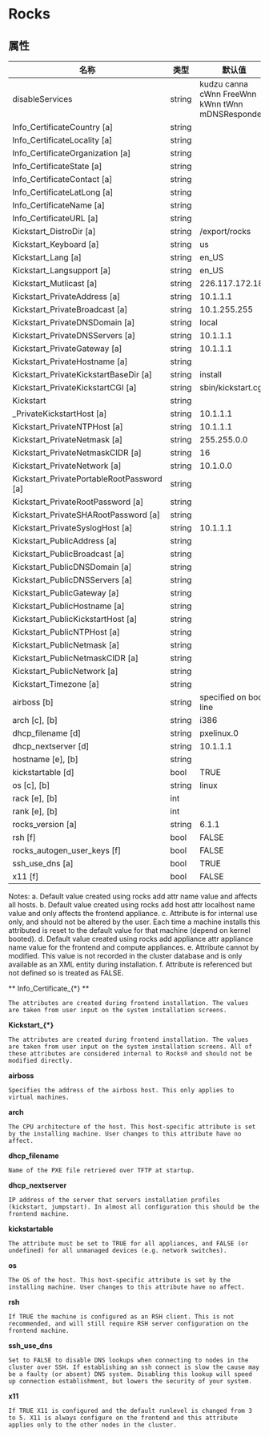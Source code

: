 # Rocks
## 属性
| 名称 | 类型 | 默认值 |
|--|--|--|
| disableServices | string | kudzu canna cWnn FreeWnn kWnn tWnn mDNSResponder |
| Info_CertificateCountry [a] | string |  |
| Info_CertificateLocality [a] | string |  |
| Info_CertificateOrganization [a] | string |  |
| Info_CertificateState [a] | string |  |
| Info_CertificateContact [a] | string |  |
| Info_CertificateLatLong [a] | string |  |
| Info_CertificateName [a] | string |  |
| Info_CertificateURL [a] | string |  |
| Kickstart_DistroDir [a] | string | /export/rocks |
| Kickstart_Keyboard [a] | string | us |
| Kickstart_Lang [a] | string | en_US |
| Kickstart_Langsupport [a] | string | en_US |
| Kickstart_Mutlicast [a] | string | 226.117.172.185 |
| Kickstart_PrivateAddress [a] | string | 10.1.1.1 |
| Kickstart_PrivateBroadcast [a] | string | 10.1.255.255 |
| Kickstart_PrivateDNSDomain [a] | string | local |
| Kickstart_PrivateDNSServers [a] | string | 10.1.1.1 |
| Kickstart_PrivateGateway [a] | string | 10.1.1.1 |
| Kickstart_PrivateHostname [a] | string |  |
| Kickstart_PrivateKickstartBaseDir [a] | string | install |
| Kickstart_PrivateKickstartCGI [a] | string | sbin/kickstart.cgi |
| Kickstart | string |  |
| _PrivateKickstartHost [a] | string | 10.1.1.1 |
| Kickstart_PrivateNTPHost [a] | string | 10.1.1.1 |
| Kickstart_PrivateNetmask [a] | string | 255.255.0.0 |
| Kickstart_PrivateNetmaskCIDR [a] | string | 16 |
| Kickstart_PrivateNetwork [a] | string | 10.1.0.0 |
| Kickstart_PrivatePortableRootPassword [a] | string |  |
| Kickstart_PrivateRootPassword [a] | string |  |
| Kickstart_PrivateSHARootPassword [a] | string |  |
| Kickstart_PrivateSyslogHost [a] | string | 10.1.1.1 |
| Kickstart_PublicAddress [a] | string |  |
| Kickstart_PublicBroadcast [a] | string |  |
| Kickstart_PublicDNSDomain [a] | string |  |
| Kickstart_PublicDNSServers [a] | string |  |
| Kickstart_PublicGateway [a] | string |  |
| Kickstart_PublicHostname [a] | string |  |
| Kickstart_PublicKickstartHost [a] | string |  |
| Kickstart_PublicNTPHost [a] | string |  |
| Kickstart_PublicNetmask [a] | string |  |
| Kickstart_PublicNetmaskCIDR [a] | string |  |
| Kickstart_PublicNetwork [a] | string |  |
| Kickstart_Timezone [a] | string |  |
| airboss [b] | string | specified on boot line |
| arch [c], [b] | string | i386 | x86_64 |
| dhcp_filename [d] | string | pxelinux.0 |
| dhcp_nextserver [d] | string | 10.1.1.1 |
| hostname [e], [b] | string |  |
| kickstartable [d] | bool | TRUE |
| os [c], [b] | string | linux | solaris |
| rack [e], [b] | int |  |
| rank [e], [b] | int |  |
| rocks_version [a] | string | 6.1.1 |
| rsh [f] | bool | FALSE |
| rocks_autogen_user_keys [f] |	bool | FALSE
| ssh_use_dns [a] | bool | TRUE
| x11 [f] | bool | FALSE

Notes:
a. Default value created using rocks add attr name value and affects all hosts.
b. Default value created using rocks add host attr localhost name value and only affects the frontend appliance.
c. Attribute is for internal use only, and should not be altered by the user. Each time a machine installs this attributed is reset to the default value for that machine (depend on kernel booted).
d. Default value created using rocks add appliance attr appliance name value for the frontend and compute appliances.
e. Attribute cannot by modified. This value is not recorded in the cluster database and is only available as an XML entity during installation.
f. Attribute is referenced but not defined so is treated as FALSE.

** Info_Certificate_{*} **

    The attributes are created during frontend installation. The values are taken from user input on the system installation screens. 
**Kickstart_{*}**

    The attributes are created during frontend installation. The values are taken from user input on the system installation screens. All of these attributes are considered internal to Rocks® and should not be modified directly. 
**airboss**

    Specifies the address of the airboss host. This only applies to virtual machines. 
**arch**

    The CPU architecture of the host. This host-specific attribute is set by the installing machine. User changes to this attribute have no affect. 
**dhcp_filename**

    Name of the PXE file retrieved over TFTP at startup. 
**dhcp_nextserver**

    IP address of the server that servers installation profiles (kickstart, jumpstart). In almost all configuration this should be the frontend machine. 
**kickstartable**

    The attribute must be set to TRUE for all appliances, and FALSE (or undefined) for all unmanaged devices (e.g. network switches). 
**os**

    The OS of the host. This host-specific attribute is set by the installing machine. User changes to this attribute have no affect. 
**rsh**

    If TRUE the machine is configured as an RSH client. This is not recommended, and will still require RSH server configuration on the frontend machine. 
**ssh_use_dns**

    Set to FALSE to disable DNS lookups when connecting to nodes in the cluster over SSH. If establishing an ssh connect is slow the cause may be a faulty (or absent) DNS system. Disabling this lookup will speed up connection establishment, but lowers the security of your system. 
**x11**

    If TRUE X11 is configured and the default runlevel is changed from 3 to 5. X11 is always configure on the frontend and this attribute applies only to the other nodes in the cluster. 